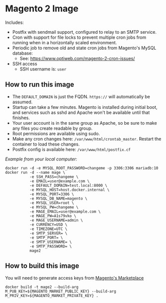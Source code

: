# Magento 2 Image

Includes:

  - Postfix with sendmail support, configured to relay to an SMTP service.
  - Cron with support for file locks to prevent multiple cron jobs from running when in a horizontally scaled environment.
  - Periodic job to remove old and state cron jobs from Magento's MySQL database:
    - See: https://www.optiweb.com/magento-2-cron-issues/
  - SSH access
    - SSH username is: `user`

## How to run this image

 - The `DEFAULT_DOMAIN` is just the FQDN. `https://` will automatically be assumed.
 - Startup can take a few minutes. Magento is installed during initial boot, and services such as sshd and Apache won't be available until that finishes.
 - Your user account is in the same group as Apache, so be sure to make any files you create readable by group.
 - Root permissions are available using sudo.
 - Make any cron changes here: `/var/www/html/crontab_master`. Restart the container to load these changes.
 - Postfix config is available here: `/var/www/html/postfix.cf`

_Example from your local computer:_

```
docker run -d -e MYSQL_ROOT_PASSWORD=changeme -p 3306:3306 mariadb:10
docker run -d --name mage \
           -e SSH_PASS=changeme \
           -e EMAIL=user@example.com \
           -e DEFAULT_DOMAIN=test.local:8000 \
           -e MYSQL_HOST=host.docker.internal \
           -e MYSQL_PORT=3306 \
           -e MYSQL_DB_NAME=magento \
           -e MYSQL_USER=root \
           -e MYSQL_PW=changeme \
           -e MAGE_EMAIL=user@example.com \
           -e MAGE_PW=A1s79vko \
           -e MAGE_USERNAME=admin \
           -e CURRENCY=USD \
           -e TIMEZONE=UTC \
           -e SMTP_SERVER= \
           -e SMTP_PORT= \
           -e SMTP_USERNAME= \
           -e SMTP_PASSWORD= \
           mage2
```

## How to build this image

You will need to generate access keys from [Magento's Marketplace](https://marketplace.magento.com)

```
docker build -t mage2 --build-arg M_PUB_KEY=${MAGENTO_MARKET_PUBLIC_KEY} --build-arg M_PRIV_KEY=${MAGENTO_MARKET_PRIVATE_KEY} .
```